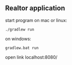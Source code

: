 ## Realtor application

start program on mac or linux:
```
./gradlew run
```

on windows:
```
gradlew.bat run
```

open link localhost:8080/
